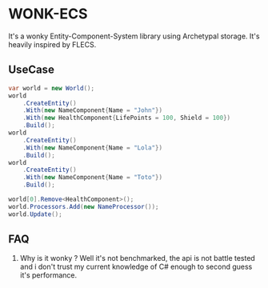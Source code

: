 # WONK-ECS

It's a wonky Entity-Component-System library using Archetypal storage.
It's heavily inspired by FLECS.

## UseCase

```csharp
var world = new World();
world
    .CreateEntity()
    .With(new NameComponent{Name = "John"})
    .With(new HealthComponent{LifePoints = 100, Shield = 100})
    .Build();
world
    .CreateEntity()
    .With(new NameComponent{Name = "Lola"})
    .Build();
world
    .CreateEntity()
    .With(new NameComponent{Name = "Toto"})
    .Build();

world[0].Remove<HealthComponent>();
world.Processors.Add(new NameProcessor());
world.Update();
```

## FAQ

1. Why is it wonky ?
    Well it's not benchmarked, the api is not battle tested and i don't trust my current knowledge of C# enough to second guess it's performance.
